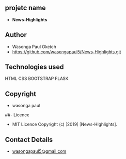 ## projetc name
- **News-Highlights**

## Author 
- Wasonga Paul Oketch
- https://github.com/wasongapaul5/News-Highlights.git

## Technologies used
HTML
CSS
BOOTSTRAP
FLASK

 ## Copyright 
- wasonga paul

##- Licence
- MIT Licence
Copyright (c) [2019] [News-HIghlights].

## Contact Details
- wasongapaul5@gmail.com

